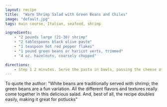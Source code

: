 ```yaml
---
layout: recipe
title:  "Warm Shrimp Salad with Green Beans and Chiles"
image: "default.jpg"
tags: main course, Italian, seafood, shrimp

ingredients:
    - "2 pounds large (21-30) shrimp"
    - "2 tablespoons black olive paste"
    - "1 teaspoon hot red pepper flakes"
    - "1 pound green beans or haricot verts, trimmed"
    - "4 oz. hazelnuts, coarsely chopped"

directions:
    - Step 1 2 minutes. Serve the pasta in bowls, passing the cheese at the table.
---
```

To quote the author: "White beans are traditionally served with shrimp; the green beans are a fun variation.  All the different flavors and textures really come together in this delicious salad.  And, best of all, the recipe doubles easily, making it great for potlucks"
